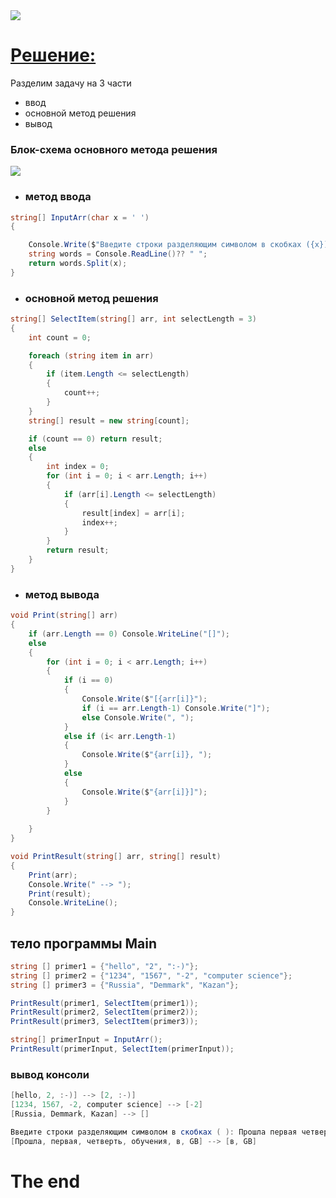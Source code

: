 
<image src = "start.png">

# [Решение:](https://github.com/Kazitsyn/GB_final_project_of_the_first_quarter/blob/main/Task/Program.cs)
Разделим задачу на 3 части 
* ввод
* основной метод решения
* вывод

### Блок-схема основного метода решения
<image src = "blank.png">

* ### метод ввода

```c#
string[] InputArr(char x = ' ')
{

    Console.Write($"Введите строки разделяющим символом в скобках ({x}): ");
    string words = Console.ReadLine()?? " ";
    return words.Split(x);
}
```
* ### основной метод решения
```c#
string[] SelectItem(string[] arr, int selectLength = 3)
{
    int count = 0;

    foreach (string item in arr)
    {
        if (item.Length <= selectLength)
        {
            count++;
        } 
    }
    string[] result = new string[count];

    if (count == 0) return result;
    else
    {
        int index = 0;
        for (int i = 0; i < arr.Length; i++)
        {
            if (arr[i].Length <= selectLength) 
            {
                result[index] = arr[i];
                index++;
            }
        }
        return result;
    }
}
```

* ### метод вывода
```c#
void Print(string[] arr)
{
    if (arr.Length == 0) Console.WriteLine("[]");
    else
    {
        for (int i = 0; i < arr.Length; i++)
        {
            if (i == 0)
            {
                Console.Write($"[{arr[i]}");
                if (i == arr.Length-1) Console.Write("]");
                else Console.Write(", ");
            }
            else if (i< arr.Length-1)
            {
                Console.Write($"{arr[i]}, ");
            }
            else 
            {
                Console.Write($"{arr[i]}]");
            }
        }
        
    }
}

void PrintResult(string[] arr, string[] result)
{
    Print(arr);
    Console.Write(" --> ");
    Print(result);
    Console.WriteLine();
}
```
## тело программы Main
```c#
string [] primer1 = {"hello", "2", ":-)"};
string [] primer2 = {"1234", "1567", "-2", "computer science"};
string [] primer3 = {"Russia", "Demmark", "Kazan"};

PrintResult(primer1, SelectItem(primer1));
PrintResult(primer2, SelectItem(primer2));
PrintResult(primer3, SelectItem(primer3));

string[] primerInput = InputArr();
PrintResult(primerInput, SelectItem(primerInput));
```
### вывод консоли
```c#
[hello, 2, :-)] --> [2, :-)]
[1234, 1567, -2, computer science] --> [-2]
[Russia, Demmark, Kazan] --> []

Введите строки разделяющим символом в скобках ( ): Прошла первая четверть обучения в GB
[Прошла, первая, четверть, обучения, в, GB] --> [в, GB]
```
# The end